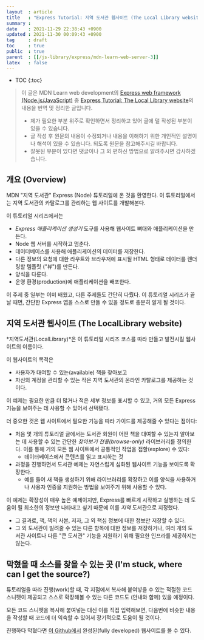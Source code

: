 ```yaml
---
layout  : article
title   : "Express Tutorial: 지역 도서관 웹사이트 (The Local Library website)"
summary : 
date    : 2021-11-29 22:38:43 +0900
updated : 2021-11-30 00:09:43 +0900
tag     : draft
toc     : true
public  : true
parent  : [[/js-library/express/mdn-learn-web-server-3]]
latex   : false
---
```

* TOC
{:toc}

> 이 글은 MDN Learn web development의 [Express web framework (Node.js/JavaScript)](https://developer.mozilla.org/en-US/docs/Learn/Server-side/Express_Nodejs) 중 [Express Tutorial: The Local Library website](https://developer.mozilla.org/en-US/docs/Learn/Server-side/Express_Nodejs/Tutorial_local_library_website)의 내용을 번역 및 정리한 글입니다.
>
> * 제가 필요한 부분 위주로 확인하면서 정리하고 있어 글에 덜 작성된 부분이 있을 수 있습니다.
> * 글 작성 후 원문의 내용이 수정되거나 내용을 이해하기 위한 개인적인 설명이나 해석이 있을 수 있습니다. 되도록 원문을 참고해주시길 바랍니다.
> * 잘못된 부분이 있다면 댓글이나 그 외 편하신 방법으로 알려주시면 감사하겠습니다.

## 개요 (Overview)

MDN "지역 도서관" Express (Node) 튜토리얼에 온 것을 환영한다. 이 튜토리얼에서는 지역 도서관의 카탈로그를 관리하는 웹 사이트를 개발해본다.

이 튜토리얼 시리즈에서는

* *Express 애플리케이션 생성기* 도구를 사용해 웹사이트 뼈대와 애플리케이션을 만든다.
* Node 웹 서버를 시작하고 멈춘다.
* 데이터베이스를 사용해 애플리케이션의 데이터를 저장한다.
* 다른 정보의 요청에 대한 라우트와 브라우저에 표시될 HTML 형태로 데이터를 렌더링할 템플릿 ("뷰")를 만든다.
* 양식을 다룬다.
* 운영 환경(production)에 애플리케이션을 배포한다.

이 주제 중 일부는 이미 배웠고, 다른 주제들도 간단히 다뤘다. 이 튜토리얼 시리즈가 끝날 때면, 간단한 Express 앱을 스스로 만들 수 있을 정도로 충분히 알게 될 것이다.

## 지역 도서관 웹사이트 (The LocalLibrary website)

*지역도서관(LocalLibrary)*은 이 튜토리얼 시리즈 코스를 따라 만들고 발전시킬 웹사이트의 이름이다.

이 웹사이트의 목적은

* 사용자가 대여할 수 있는(available) 책을 찾아보고
* 자신의 계정을 관리할 수 있는 작은 지역 도서관의 온라인 카탈로그를 제공하는 것이다.

이 예제는 필요한 만큼 더 많거나 적은 세부 정보를 표시할 수 있고, 거의 모든 Express 기능을 보여주는 데 사용할 수 있어서 선택됐다.

더 중요한 것은 웹 사이트에서 필요한 기능을 따라 가이드를 제공해줄 수 있다는 점이다:

* 처음 몇 개의 튜토리얼 글에서는 도서관 회원이 어떤 책을 대여할 수 있는지 알아보는 데 사용할 수 있는 간단한 *찾아보기 전용(browse-only)* 라이브러리를 정의한다. 이를 통해 거의 모든 웹 사이트에서 공통적인 작업을 접할(explore) 수 있다:
    * 데이터베이스에서 콘텐츠를 읽고 표시하는 것
* 과정을 진행하면서 도서관 예제는 자연스럽게 심화된 웹사이트 기능을 보이도록 확장한다.
    * 예를 들어 새 책을 생성하기 위해 라이브러리를 확장하고 이를 양식을 사용하거나 사용자 인증을 지원하는 방법을 보여주기 위해 사용할 수 있다.

이 예제는 확장성이 매우 높은 예제이지만, Express를 빠르게 시작하고 실행하는 데 도움이 될 최소한의 정보만 나타내고 싶기 때문에 이를 *지역* 도서관으로 지정했다.

* 그 결과로, 책, 책의 사본, 저자, 그 외 핵심 정보에 대한 정보만 저장할 수 있다.
* 그 외 도서관이 빌려줄 수 있는 다른 항목에 대한 정보를 저장하거나, 여러 개의 도서관 사이트나 다른 "큰 도서관" 기능을 지원하기 위해 필요한 인프라를 제공하지는 않는다.

## 막혔을 때 소스를 찾을 수 있는 곳 (I'm stuck, where can I get the source?)

튜토리얼을 따라 진행(work)할 때, 각 지점에서 복사해 붙여넣을 수 있는 적절한 코드 스니펫이 제공되고 스스로 확장해볼 수 있는 다른 코드도 (안내와 함께) 있을 예정이다.

모든 코드 스니펫을 복사해 붙여넣는 대신 이를 직접 입력해보면, 다음번에 비슷한 내용을 작성할 때 코드에 더 익숙할 수 있어서 장기적으로 도움이 될 것이다.

진행하다 막혔다면 [이 Github에서](https://github.com/mdn/express-locallibrary-tutorial) 완성된(fully developed) 웹사이트를 볼 수 있다.
